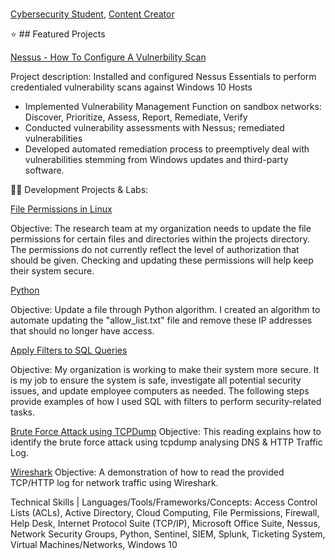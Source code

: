 
<br/><a href="https://www.linkedin.com/in/adnan-ali-yussuf-59151028b/">Cybersecurity Student</a>, <a href="https://github.com/CAdnany">Content Creator</a>

⭐ ## Featured Projects

[Nessus - How To Configure A Vulnerbility Scan](http://tinyurl.com/kk53mhna)

Project description: Installed and configured Nessus Essentials to perform credentialed vulnerability scans against Windows 10 Hosts
- Implemented Vulnerability Management Function on sandbox networks:
Discover, Prioritize, Assess, Report, Remediate, Verify
- Conducted vulnerability assessments with Nessus; remediated vulnerabilities
- Developed automated remediation process to preemptively deal with vulnerabilities stemming from Windows updates and third-party software.


👨‍💻 Development Projects & Labs:
  
[File Permissions in Linux](https://tinyurl.com/bdfna5t7)

Objective: The research team at my organization needs to update the file permissions for certain files and directories within the projects directory. The permissions do not currently reflect the level of authorization that should be given. Checking and updating these permissions will help keep their system secure.

[Python](https://tinyurl.com/3e2au934)

Objective: Update a file through Python algorithm. I created an algorithm to automate updating the "allow_list.txt" file and remove these IP addresses that should no longer have access.

[Apply Filters to SQL Queries](https://tinyurl.com/29pyax4j)

Objective: My organization is working to make their system more secure. It is my job to ensure the system is safe, investigate all potential security issues, and update employee computers as needed. The following steps provide examples of how I used SQL with filters to perform security-related tasks.

[Brute Force Attack using TCPDump](https://tinyurl.com/jb9a3nmz)
Objective: This reading explains how to identify the brute force attack using tcpdump analysing DNS & HTTP Traffic Log.

[Wireshark](https://tinyurl.com/237ym7df)
Objective: A demonstration of how to read the provided TCP/HTTP log for network traffic using Wireshark. 

Technical Skills | Languages/Tools/Frameworks/Concepts: 
Access Control Lists (ACLs), Active Directory, Cloud Computing, File Permissions, Firewall, Help Desk, Internet Protocol Suite (TCP/IP), Microsoft Office Suite, Nessus, Network Security Groups, Python, Sentinel, SIEM, Splunk, Ticketing System, Virtual Machines/Networks, Windows 10
